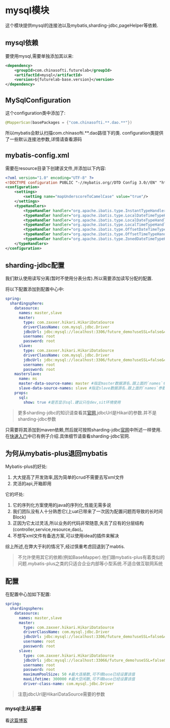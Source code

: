 # mysql模块

这个模块提供mysql的连接池以及mybatis,sharding-jdbc,pageHelper等依赖.

## mysql依赖

要使用mysql,需要单独添加其以来:

```xml
<dependency>
    <groupId>com.chinasofti.futurelab</groupId>
    <artifactId>mysql</artifactId>
    <version>${futurelab-base.version}</version>
</dependency>
```


## MySqlConfiguration

这个configuration类中添加了:
```java
@MapperScan(basePackages = {"com.chinasofti.**.dao.**"})
```
所以mybatis会默认扫描com.chinasofti.**.dao路径下的类. configuration类提供了一些默认连接池参数,详情请查看源码

## mybatis-config.xml

需要在resource目录下创建该文件,并添加以下内容:

```xml
<?xml version="1.0" encoding="UTF-8" ?>
<!DOCTYPE configuration PUBLIC "-//mybatis.org//DTD Config 3.0//EN" "http://mybatis.org/dtd/mybatis-3-config.dtd">
<configuration>
    <settings>
        <setting name="mapUnderscoreToCamelCase" value="true"/>
    </settings>
    <typeHandlers>
        <typeHandler handler="org.apache.ibatis.type.InstantTypeHandler" />
        <typeHandler handler="org.apache.ibatis.type.LocalDateTimeTypeHandler" />
        <typeHandler handler="org.apache.ibatis.type.LocalDateTypeHandler" />
        <typeHandler handler="org.apache.ibatis.type.LocalTimeTypeHandler" />
        <typeHandler handler="org.apache.ibatis.type.OffsetDateTimeTypeHandler" />
        <typeHandler handler="org.apache.ibatis.type.OffsetTimeTypeHandler" />
        <typeHandler handler="org.apache.ibatis.type.ZonedDateTimeTypeHandler" />
    </typeHandlers>
</configuration>
```

## sharding-jdbc配置

我们默认使用读写分离(暂时不使用分表分库).所以需要添加读写分配的配置.

将以下配置添加到配置中心中:

```yaml
spring:
  shardingsphere:
    datasource:
      names: master,slave
      master:
        type: com.zaxxer.hikari.HikariDataSource
        driverClassName: com.mysql.jdbc.Driver
        jdbcUrl: jdbc:mysql://localhost:3306/future_demo?useSSL=false&characterEncoding=utf8
        username: root
        password: root
      slave:
        type: com.zaxxer.hikari.HikariDataSource
        driverClassName: com.mysql.jdbc.Driver
        jdbcUrl: jdbc:mysql://localhost:3306/future_demo?useSSL=false&characterEncoding=utf8
        username: root
        password: root
    masterslave:
      name: ms
      master-data-source-name: master #指定master数据源名.跟上面的`names`参数对应
      slave-data-source-names: slave #指定slave数据源名.跟上面的`names`参数对应
    props:
      sql:
        show: true #是否显示sql.建议只在dev,sit环境使用
```

> 更多sharding-jdbc的知识请查看其[官网](https://shardingsphere.apache.org),jdbcUrl是Hikari的参数.并不是sharding-jdbc参数



只需要将其添加到maven依赖,然后就可按照sharding-jdbc[官网](https://shardingsphere.apache.org)中所述一样使用.在[快速入门](/java/getting_started/mysql.md)中已有例子介绍.具体细节请查看sharding-jdbc官网.

## 为何从mybatis-plus退回mybatis

Mybatis-plus的好处:

1. 大大提高了开发效率,因为简单的crud不需要去写xml文件
2. 灵活的api,开箱即用

它的坏处:

1. 它的序列化方案使用的java的序列化,性能无需多说
2. 我们团队没有人十分熟悉它(上uat已带来了一次因为配置问题而导致的长时间Block)
3. 正因为它太过灵活,所以业务的代码非常随意,失去了应有的分层结构(controller,service,resource,dao)。
4. 不想写xml文件有备选方案,可以使用idea的插件来解决

综上所述,在弊大于利的情况下,经过慎重考虑回退到了mabtis.

>不允许使用其它的依赖(例如BaseMapper).他们跟mybatis-plus有着类似的问题.mybatis-plus之类的只适合企业内部等小型系统.不适合做互联网系统

## 配置

在配置中心加如下配置:

```yaml
spring:
  shardingsphere:
    datasource:
      names: master,slave
      master:
        type: com.zaxxer.hikari.HikariDataSource
        driverClassName: com.mysql.jdbc.Driver
        jdbcUrl: jdbc:mysql://localhost:3306/future_demo?useSSL=false&characterEncoding=utf8 
        username: root
        password: root
      slave:
        type: com.zaxxer.hikari.HikariDataSource
        jdbcUrl: jdbc:mysql://localhost:33066/future_demo?useSSL=false&characterEncoding=utf8
        username: root
        password: root
        maximumPoolSize: 50 #最大连接数,可不填base已经设置该值
        maxLifetime: 300000 #最大空闲数,可不填base已经设置该值
        driver-class-name: com.mysql.jdbc.Driver
```

> 注意jdbcUrl是HikariDataSource需要的参数


### mysql主从部署

看[这篇博客](https://www.jianshu.com/p/b0cf461451fb)